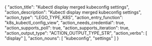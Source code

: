 {
"action_title": "Kubectl display merged kubeconfig settings",
"action_description": "Kubectl display merged kubeconfig settings",
"action_type": "LEGO_TYPE_K8S",
"action_entry_function": "k8s_kubectl_config_view",
"action_needs_credential": true,
"action_supports_poll": true,
"action_supports_iteration": true,
"action_output_type": "ACTION_OUTPUT_TYPE_STR",
"action_verbs": [
"display"
],
"action_nouns": [
"kubeconfig", 
"settings"
]
}
